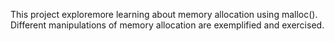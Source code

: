 This project exploremore learning about memory allocation using malloc().
Different manipulations of memory allocation are exemplified and exercised.
